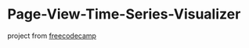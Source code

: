 # Page-View-Time-Series-Visualizer
project from [freecodecamp](https://www.freecodecamp.org/learn/data-analysis-with-python/data-analysis-with-python-projects/page-view-time-series-visualizer)

